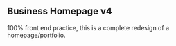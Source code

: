 ## Business Homepage v4

100% front end practice, this is a complete redesign of a homepage/portfolio.

